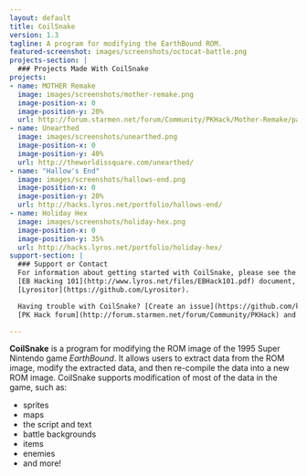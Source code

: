 ```yaml
---
layout: default
title: CoilSnake
version: 1.3
tagline: A program for modifying the EarthBound ROM.
featured-screenshot: images/screenshots/octocat-battle.png
projects-section: |
  ### Projects Made With CoilSnake
projects:
- name: MOTHER Remake
  image: images/screenshots/mother-remake.png
  image-position-x: 0
  image-position-y: 20%
  url: http://forum.starmen.net/forum/Community/PKHack/Mother-Remake/page/1/
- name: Unearthed
  image: images/screenshots/unearthed.png
  image-position-x: 0
  image-position-y: 40%
  url: http://theworldissquare.com/unearthed/
- name: "Hallow's End"
  image: images/screenshots/hallows-end.png
  image-position-x: 0
  image-position-y: 20%
  url: http://hacks.lyros.net/portfolio/hallows-end/
- name: Holiday Hex
  image: images/screenshots/holiday-hex.png
  image-position-x: 0
  image-position-y: 35%
  url: http://hacks.lyros.net/portfolio/holiday-hex/
support-section: |
  ### Support or Contact
  For information about getting started with CoilSnake, please see the
  [EB Hacking 101](http://www.lyros.net/files/EBHack101.pdf) document, created by
  [Lyrositor](https://github.com/Lyrositor).

  Having trouble with CoilSnake? [Create an issue](https://github.com/kiij/CoilSnake/issues/new) on GitHub or consult the
  [PK Hack forum](http://forum.starmen.net/forum/Community/PKHack) and someone will help you sort it out.

---
```


**CoilSnake** is a program for modifying the ROM image of the 1995 Super Nintendo game *EarthBound*. It allows users to
extract data from the ROM image, modify the extracted data, and then re-compile the data into a new ROM image.
CoilSnake supports modification of most of the data in the game, such as:

* sprites
* maps
* the script and text
* battle backgrounds
* items
* enemies
* and more!
